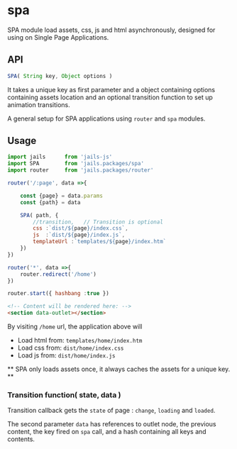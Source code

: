 # spa

SPA module load assets, css, js and html asynchronously, designed for using on Single Page Applications.

## API

```js
SPA( String key, Object options )
```

It takes a unique key as first parameter and a object containing options containing assets location and an optional transition function to set up animation transitions.

A general setup for SPA applications using `router` and `spa` modules.

## Usage

```js
import jails      from 'jails-js'
import SPA        from 'jails.packages/spa'
import router     from 'jails.packages/router'

router('/:page', data =>{

	const {page} = data.params
	const {path} = data

	SPA( path, {
		//transition,   // Transition is optional
		css :`dist/${page}/index.css`,
		js  :`dist/${page}/index.js`,
		templateUrl :`templates/${page}/index.htm`
	})
})

router('*', data =>{
	router.redirect('/home')
})

router.start({ hashbang :true })

```

```html
<!-- Content will be rendered here: -->
<section data-outlet></section>
```

By visiting `/home` url, the application above will

- Load html from: `templates/home/index.htm`
- Load css  from: `dist/home/index.css`
- Load js   from: `dist/home/index.js`

** SPA only loads assets once, it always caches the assets for a unique key. **

### Transition function( state, data )

Transition callback gets the `state` of page : `change`, `loading` and `loaded`.

The second parameter `data` has references to outlet node, the previous content, the key fired on `spa` call, and a hash containing all keys and contents.
